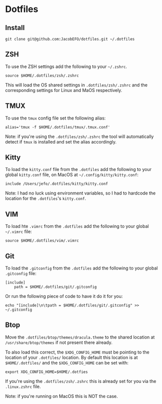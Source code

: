 # Dotfiles

## Install
```
git clone git@github.com:JacobEFO/dotfiles.git ~/.dotfiles
```

## ZSH 
To use the ZSH settings add the following to your `~/.zshrc`.
```
source $HOME/.dotfiles/zsh/.zshrc
```

This will load the OS shared settings in `.dotfiles/zsh/.zshrc` and the
corresponding settings for Linux and MaOS respectively.

## TMUX
To use the `tmux` config file set the following alias:
```
alias='tmux -f $HOME/.dotfiles/tmux/.tmux.conf'
```
Note: if you're using the `.dotfiles/zsh/.zshrc` the tool will automatically
detect if `tmux` is installed and set the alias accordingly.

## Kitty
To load the `kitty.conf` file from the `.dotfiles` add the following to your
global `kitty.conf` file, on MacOS at `~/.config/kitty/kitty.conf`:
```
include /Users/jefo/.dotfiles/kitty/kitty.conf
```
Note: I had no luck using environment variables, so I had to hardcode the
location for the `.dotfiles`'s `kitty.conf`.

## VIM
To load hte `.vimrc` from the `.dotfiles` add the following to your global
`~/.vimrc` file:
```
source $HOME/.dotfiles/vim/.vimrc
```

## Git
To load the `.gitconfig` from the `.dotfiles` add the following to your global
`.gitconfig` file:
```
[include]
    path = $HOME/.dotfiles/git/.gitconfig
```
Or run the following piece of code to have it do it for you:
```
echo "[include]\n\tpath = $HOME/.dotfiles/git/.gitconfig" >> ~/.gitconfig
```

## Btop
Move the `.dotfiles/btop/themes/dracula.theme` to the shared location at
`/usr/share/btop/themes` if not present there already.

To also load this correct, the `$XDG_CONFIG_HOME` must be pointing to the
location of your `.dotfiles/` location. By default this location is at
`$HOME/.dotfiles/` and the `$XDG_CONFIG_HOME` can be set with:
```
export XDG_CONFIG_HOME=$HOME/.dotfies
```

If you're using the `.dotfiles/zsh/.zshrc` this is already set for you via the
`.linux.zshrc` file.

Note: if you're running on MacOS this is NOT the case.
